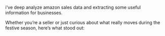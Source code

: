 i've deep analyze amazon sales data  and extracting some useful information for businesses.

Whether you’re a seller or just curious about what really moves during the festive season, here’s what stood out:

